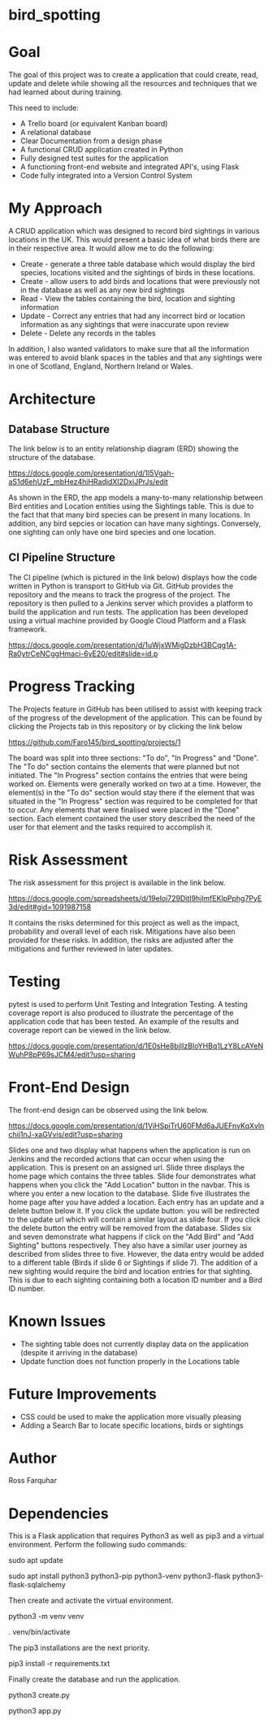 # bird_spotting

# Goal

The goal of this project was to create a application that could create, read, update and delete while showing all the resources and techniques that we had learned about during training.

This need to include:

* A Trello board (or equivalent Kanban board)
* A relational database 
* Clear Documentation from a design phase 
* A functional CRUD application created in Python
* Fully designed test suites for the application
* A functioning front-end website and integrated API's, using Flask
* Code fully integrated into a Version Control System

# My Approach
A CRUD application which was designed to record bird sightings in various locations in the UK. This would present a basic idea of what birds there are in their respective area. It would allow me to do the following:

* Create - generate a three table database which would display the bird species, locations visited and the sightings of birds in these locations.
* Create - allow users to add birds and locations that were previously not in the database as well as any new bird sightings
* Read - View the tables containing the bird, location and sighting information
* Update - Correct any entries that had any incorrect bird or location information as any sightings that were inaccurate upon review
* Delete - Delete any records in the tables

In addition, I also wanted validators to make sure that all the information was entered to avoid blank spaces in the tables and that any sightings were in one of Scotland, England, Northern Ireland or Wales. 

# Architecture

## Database Structure

The link below is to an entity relationship diagram (ERD) showing the structure of the database.

https://docs.google.com/presentation/d/1I5Vgah-aS1d6ehUzF_mbHez4hiHRadjdXI2DxiJPrJs/edit

As shown in the ERD, the app models a many-to-many relationship between Bird entities and Location entities using the Sightings table. This is due to the fact that that many bird species can be present in many locations. In addition, any bird sepcies or location can have many sightings. Conversely, one sighting can only have one bird species and one location.

## CI Pipeline Structure

The CI pipeline (which is pictured in the link below) displays how the code written in Python is transport to GitHub via Git. GitHub provides the repository and the means to track the progress of the project. The repository is then pulled to a Jenkins server which provides a platform to build the application and run tests. The application has been developed using a virtual machine provided by Google Cloud Platform and a Flask framework.

https://docs.google.com/presentation/d/1uWjxWMigDzbH3BCqg1A-Ra0ytrCeNCggHmaci-6yE20/edit#slide=id.p

# Progress Tracking

The Projects feature in GitHub has been utilised to assist with keeping track of the progress of the development of the application. This can be found by clicking the Projects tab in this repository or by clicking the link below 

https://github.com/Faro145/bird_spotting/projects/1 

The board was split into three sections: "To do", "In Progress" and "Done". The "To do" section contains the elements that were planned but not initiated. The "In Progress" section contains the entries that were being worked on. Elements were generally worked on two at a time. However, the element(s) in the "To do" section would stay there if the element that was situated in the "In Progress" section was required to be completed for that to occur. Any elements that were finalised were placed in the "Done" section. Each element contained the user story described the need of the user for that element and the tasks required to accomplish it.   

# Risk Assessment

The risk assessment for this project is available in the link below. 

https://docs.google.com/spreadsheets/d/19eloi729DitI9hjlmfEKlpPphg7PyE3d/edit#gid=1091987158

It contains the risks determined for this project as well as the impact, probability and overall level of each risk. Mitigations have also been provided for these risks. In addition, the risks are adjusted after the mitigations and further reviewed in later updates.

# Testing

pytest is used to perform Unit Testing and Integration Testing. A testing coverage report is also produced to illustrate the percentage of the application code that has been tested. An example of the results and coverage report can be viewed in the link below. 

https://docs.google.com/presentation/d/1E0sHe8bjlIzBIoYHBq1LzY8LcAYeNWuhP8pP69sJCM4/edit?usp=sharing

# Front-End Design

The front-end design can be observed using the link below.

https://docs.google.com/presentation/d/1VjHSpiTrU60FMd6aJUEFnvKqXvlnchij1nJ-xaGVvis/edit?usp=sharing

Slides one and two display what happens when the application is run on Jenkins and the recorded actions that can occur when using the application. This is present on an assigned url. Slide three displays the home page which contains the three tables. Slide four demonstrates what happens when you click the "Add Location" button in the navbar. This is where you enter a new location to the database. Slide five illustrates the home page after you have added a location. Each entry has an update and a delete button below it. If you click the update button: you will be redirected to the update url which will contain a similar layout as slide four. If you click the delete button the entry will be removed from the database. Slides six and seven demonstrate what happens if click on the "Add Bird" and "Add Sighting" buttons respectively. They also have a similar user journey as described from slides three to five. However, the data entry would be added to a different table (Birds if slide 6 or Sightings if slide 7). The addition of a new sighting would require the bird and location entries for that sighting. This is due to each sighting containing both a location ID number and a Bird ID number. 

# Known Issues
* The sighting table does not currently display data on the application (despite it arriving in the database)
* Update function does not function properly in the Locations table


# Future Improvements

* CSS could be used to make the application more visually pleasing 
* Adding a Search Bar to locate specific locations, birds or sightings

# Author
Ross Farquhar

# Dependencies
This is a Flask application that requires Python3 as well as pip3 and a virtual environment. Perform the following sudo commands:


sudo apt update

sudo apt install python3 python3-pip python3-venv python3-flask python3-flask-sqlalchemy 


Then create and activate the virtual environment.


python3 -m venv venv

. venv/bin/activate


The pip3 installations are the next priority.


pip3 install -r requirements.txt


Finally create the database and run the application.


python3 create.py

python3 app.py

